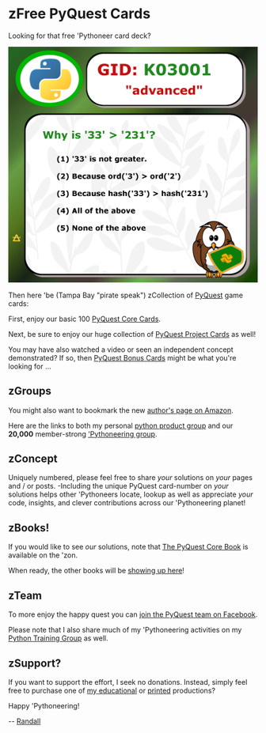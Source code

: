 
# zFree PyQuest Cards
Looking for that free 'Pythoneer card deck?

![Sample Card](https://github.com/Python3-Training/PyQuest/blob/main/CardGame/QuestBonus/K03001.png)

Then here 'be (Tampa Bay "pirate speak") zCollection of [PyQuest](https://www.facebook.com/PythonVideo) game cards:

First, enjoy our basic 100 [PyQuest Core Cards](https://github.com/Python3-Training/PyQuest/tree/main/CardGame/QuestCore).

Next, be sure to enjoy our huge collection of [PyQuest Project Cards](https://github.com/Python3-Training/PyQuest/tree/main/CardGame/QuestProjects) as well!

You may have also watched a video or seen an independent concept demonstrated? If so, then [PyQuest Bonus Cards](https://github.com/Python3-Training/PyQuest/tree/main/CardGame/QuestBonus) might be what you're looking for ...

## zGroups
You might also want to bookmark the new [author's page on Amazon](https://www.amazon.com/Randall-Nagy/e/B08ZJLH1VN).

Here are the links to both my personal [python product group](https://www.facebook.com/groups/nagyspythontraining) and our **20,000** member-strong ['Pythoneering group](https://www.facebook.com/groups/Python3Training). 

## zConcept
Uniquely numbered, please feel free to share *_your_* solutions on *_your_* pages and / or posts. -Including the unique PyQuest card-number on *_your_* solutions helps other 'Pythoneers locate, lookup as well as appreciate *_your_* code, insights, and clever contributions across our 'Pythoneering planet!

## zBooks!
If you would like to see *_our_* solutions, note that [The PyQuest Core Book](https://www.amazon.com/100-PyQuest-Cards-Randall-Nagy/dp/B0BZF8VHDJ/) is available on the 'zon. 

When ready, the other books will be [showing up here](https://www.amazon.com/Randall-Nagy/e/B08ZJLH1VN)!

## zTeam
To more enjoy the happy quest you can [join the PyQuest team on Facebook](https://www.facebook.com/PythonVideo). 

Please note that I also share much of my 'Pythoneering activities on my [Python Training Group](https://www.facebook.com/groups/nagyspythontraining) as well.

## zSupport?
If you want to support the effort, I seek no donations. Instead, simply feel free to purchase one of [my educational](https://www.udemy.com/user/randallnagy2/) or [printed](https://www.amazon.com/Randall-Nagy/e/B08ZJLH1VN?ref=sr_ntt_srch_lnk_1&qid=1660050704&sr=8-1) productions?

Happy 'Pythoneering!


-- [Randall](http://soft9000.com)

